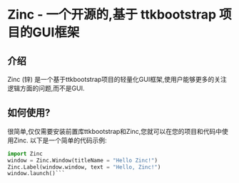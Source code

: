 # Zinc - 一个开源的,基于 ttkbootstrap 项目的GUI框架

## 介绍
Zinc (锌) 是一个基于ttkbootstrap项目的轻量化GUI框架,使用户能够更多的关注逻辑方面的问题,而不是GUI.

## 如何使用?
很简单,仅仅需要安装前置库ttkbootstrap和Zinc,您就可以在您的项目和代码中使用Zinc.
以下是一个简单的代码示例:

```python
import Zinc
window = Zinc.Window(titleName = "Hello Zinc!")
Zinc.Label(window.window, text = "Hello, Zinc!")
window.launch()```